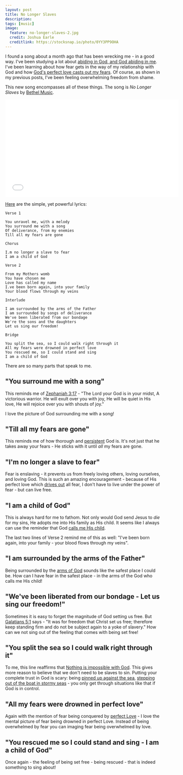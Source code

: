 ```yaml
---
layout: post
title: No Longer Slaves
description:
tags: [music]
image:
  feature: no-longer-slaves-2.jpg
  credit: Joshua Earle
  creditlink: https://stocksnap.io/photo/0YY3PP9OHA
---
```


I found a song about a month ago that has been wrecking me - in a good way. I've been studying a lot about [abiding in God, and God abiding in me][0]. I've been learning about how fear gets in the way of my relationship with God and how [God's perfect love casts out my fears][1]. Of course, as shown in my previous posts, I've been feeling overwhelming freedom from shame.

This new song encompasses all of these things. The song is *No Longer Slaves* by [Bethel Music](https://bethelmusic.com/).


<iframe width="560" height="315" src="//www.youtube.com/embed/XxkNj5hcy5E" frameborder="0"> </iframe>

[Here][2] are the simple, yet powerful lyrics:

    Verse 1
    
    You unravel me, with a melody
    You surround me with a song
    Of deliverance, from my enemies
    Till all my fears are gone
    
    Chorus
    
    I.m no longer a slave to fear
    I am a child of God
    
    Verse 2
    
    From my Mothers womb
    You have chosen me
    Love has called my name
    I.ve been born again, into your family
    Your blood flows through my veins
    
    Interlude
    
    I am surrounded by the arms of the Father
    I am surrounded by songs of deliverance
    We've been liberated from our bondage
    We're the sons and the daughters
    Let us sing our freedom!
    
    Bridge
    
    You split the sea, so I could walk right through it
    All my fears were drowned in perfect love
    You rescued me, so I could stand and sing
    I am a child of God

There are so many parts that speak to me.

## "You surround me with a song"

This reminds me of [Zephaniah 3:17][3] - "The Lord your God is in your midst, A victorious warrior. He will exult over you with joy, He will be quiet in His love, He will rejoice over you with shouts of joy."

I love the picture of God surrounding me with a song!

## "Till all my fears are gone"

This reminds me of how thorough and [persistent][4] God is. It's not just that he takes away your fears - He sticks with it until _all_ my fears are gone.

## "I'm no longer a slave to fear"

Fear is enslaving - it prevents us from freely loving others, loving ourselves, and loving God. This is such an amazing encouragement - because of His perfect love which [drives out][5] all fear, I don't have to live under the power of fear - but can live free.

## "I am a child of God"

This is always hard for me to fathom. Not only would God send Jesus to _die_ for my sins, He adopts me into His family as His child. It seems like I always can use the reminder that God [calls me His child][6].

The last two lines of Verse 2 remind me of this as well: "I've been born again, into your family - your blood flows through my veins".

## "I am surrounded by the arms of the Father"

Being surrounded by the [arms of God][7] sounds like the safest place I could be. How can I have fear in the safest place - in the arms of the God who calls me His child!

## "We've been liberated from our bondage - Let us sing our freedom!"

Sometimes it is easy to forget the magnitude of God setting us free. But [Galatians 5:1][8] says - "It was for freedom that Christ set us free; therefore keep standing firm and do not be subject again to a yoke of slavery." How can we not sing out of the feeling that comes with being set free!

## "You split the sea so I could walk right through it"

To me, this line reaffirms that [Nothing is impossible with God][9]. This gives more reason to believe that we don't need to be slaves to sin. Putting your complete trust in God is scary: being [pinned up against the sea][10], [stepping out of the boat in stormy seas][11] - you only get through situations like that if God is in control.

## "All my fears were drowned in perfect love"

Again with the mention of fear being conquered by [perfect Love][12] - I love the mental picture of fear being drowned in perfect Love. Instead of being overwhelmed by fear you can imaging fear being overwhelmed by love.

## "You rescued me so I could stand and sing - I am a child of God"

Once again - the feeling of being set free - being rescued - that is indeed something to sing about!



[0]: https://www.biblegateway.com/passage/?search=1%20John%204:12-13&version=NASB
[1]: https://www.biblegateway.com/passage/?search=1+John+4%3A18&version=NASB
[2]: https://bethelmusic.com/publishing/no-longer-slaves
[3]: https://www.biblegateway.com/passage/?search=Zephaniah+3%3A17&version=NASB
[4]: https://www.biblegateway.com/passage/?search=Matthew+28%3A20&version=NIV
[5]: https://www.biblegateway.com/passage/?search=1+John+4%3A18&version=NASB
[6]: https://www.biblegateway.com/passage/?search=1%20John+3:1&version=NASB
[7]: https://www.biblegateway.com/passage/?search=Deuteronomy+33%3A27&version=NASB
[8]: https://www.biblegateway.com/passage/?search=Galatians+5%3A1&version=NASB
[9]: https://www.biblegateway.com/passage/?search=Luke+1%3A37&version=NASB
[10]: https://www.biblegateway.com/passage/?search=exodus+14%3A10&version=NASB
[11]: https://www.biblegateway.com/passage/?search=Matthew+14%3A29&version=NASB
[12]: https://www.biblegateway.com/passage/?search=1+John+4%3A18&version=NASB
